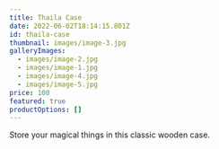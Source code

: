 ```yaml
---
title: Thaila Case
date: 2022-06-02T18:14:15.801Z
id: thaila-case
thumbnail: images/image-3.jpg
galleryImages:
  - images/image-2.jpg
  - images/image-1.jpg
  - images/image-4.jpg
  - images/image-5.jpg
price: 100
featured: true
productOptions: []
---
```

Store your magical things in this classic wooden case.